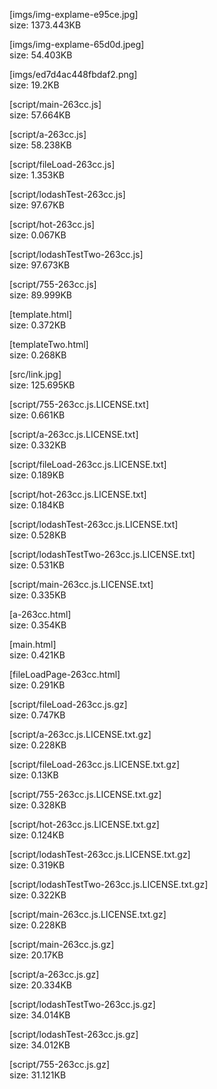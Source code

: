 [imgs/img-explame-e95ce.jpg]  
size: 1373.443KB

[imgs/img-explame-65d0d.jpeg]  
size: 54.403KB

[imgs/ed7d4ac448fbdaf2.png]  
size: 19.2KB

[script/main-263cc.js]  
size: 57.664KB

[script/a-263cc.js]  
size: 58.238KB

[script/fileLoad-263cc.js]  
size: 1.353KB

[script/lodashTest-263cc.js]  
size: 97.67KB

[script/hot-263cc.js]  
size: 0.067KB

[script/lodashTestTwo-263cc.js]  
size: 97.673KB

[script/755-263cc.js]  
size: 89.999KB

[template.html]  
size: 0.372KB

[templateTwo.html]  
size: 0.268KB

[src/link.jpg]  
size: 125.695KB

[script/755-263cc.js.LICENSE.txt]  
size: 0.661KB

[script/a-263cc.js.LICENSE.txt]  
size: 0.332KB

[script/fileLoad-263cc.js.LICENSE.txt]  
size: 0.189KB

[script/hot-263cc.js.LICENSE.txt]  
size: 0.184KB

[script/lodashTest-263cc.js.LICENSE.txt]  
size: 0.528KB

[script/lodashTestTwo-263cc.js.LICENSE.txt]  
size: 0.531KB

[script/main-263cc.js.LICENSE.txt]  
size: 0.335KB

[a-263cc.html]  
size: 0.354KB

[main.html]  
size: 0.421KB

[fileLoadPage-263cc.html]  
size: 0.291KB

[script/fileLoad-263cc.js.gz]  
size: 0.747KB

[script/a-263cc.js.LICENSE.txt.gz]  
size: 0.228KB

[script/fileLoad-263cc.js.LICENSE.txt.gz]  
size: 0.13KB

[script/755-263cc.js.LICENSE.txt.gz]  
size: 0.328KB

[script/hot-263cc.js.LICENSE.txt.gz]  
size: 0.124KB

[script/lodashTest-263cc.js.LICENSE.txt.gz]  
size: 0.319KB

[script/lodashTestTwo-263cc.js.LICENSE.txt.gz]  
size: 0.322KB

[script/main-263cc.js.LICENSE.txt.gz]  
size: 0.228KB

[script/main-263cc.js.gz]  
size: 20.17KB

[script/a-263cc.js.gz]  
size: 20.334KB

[script/lodashTestTwo-263cc.js.gz]  
size: 34.014KB

[script/lodashTest-263cc.js.gz]  
size: 34.012KB

[script/755-263cc.js.gz]  
size: 31.121KB